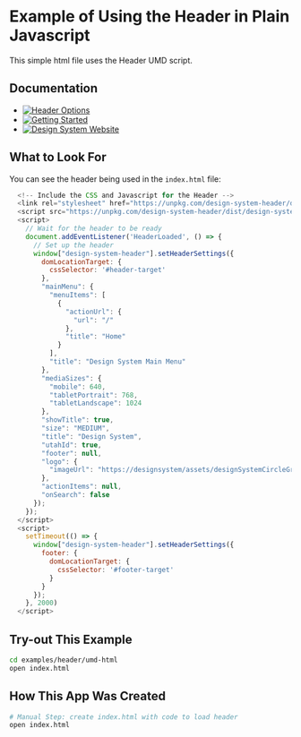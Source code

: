 # Example of Using the Header in Plain Javascript
This simple html file uses the Header UMD script.

## Documentation

- [![Header Options](https://img.shields.io/badge/Utah_Header_Options_Documentation-blue)](https://designsystem/library/Header)
- [![Getting Started](https://img.shields.io/badge/Getting%20Started-blue)](https://designsystem/resources/gettingStarted)
- [![Design System Website](https://img.shields.io/badge/Design%20System%20Website-blue)](https://designsystem)

## What to Look For
You can see the header being used in the `index.html` file:

```javascript
  <!-- Include the CSS and Javascript for the Header -->
  <link rel="stylesheet" href="https://unpkg.com/design-system-header/dist/style.css">
  <script src="https://unpkg.com/design-system-header/dist/design-system-header.umd.js"></script>
  <script>
    // Wait for the header to be ready
    document.addEventListener('HeaderLoaded', () => {
      // Set up the header
      window["design-system-header"].setHeaderSettings({
        domLocationTarget: {
          cssSelector: '#header-target'
        },
        "mainMenu": {
          "menuItems": [
            {
              "actionUrl": {
                "url": "/"
              },
              "title": "Home"
            }
          ],
          "title": "Design System Main Menu"
        },
        "mediaSizes": {
          "mobile": 640,
          "tabletPortrait": 768,
          "tabletLandscape": 1024
        },
        "showTitle": true,
        "size": "MEDIUM",
        "title": "Design System",
        "utahId": true,
        "footer": null,
        "logo": {
          "imageUrl": "https://designsystem/assets/designSystemCircleGray-a5a6c10d.png"
        },
        "actionItems": null,
        "onSearch": false
      });
    });
  </script>
  <script>
    setTimeout(() => {
      window["design-system-header"].setHeaderSettings({
        footer: {
          domLocationTarget: {
            cssSelector: '#footer-target'
          }
        }
      });
    }, 2000)
  </script>
```


## Try-out This Example

```bash
cd examples/header/umd-html
open index.html
```

## How This App Was Created
```bash
# Manual Step: create index.html with code to load header
open index.html
```
